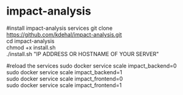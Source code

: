 # impact-analysis  



#install impact-analysis services
git clone https://github.com/kdehal/impact-analysis.git  
cd impact-analysis  
chmod +x install.sh  
./install.sh "IP ADDRESS OR HOSTNAME OF YOUR SERVER"  
  
  
#reload the services
sudo docker service scale impact_backend=0  
sudo docker service scale impact_backend=1  
sudo docker service scale impact_frontend=0  
sudo docker service scale impact_frontend=1  
